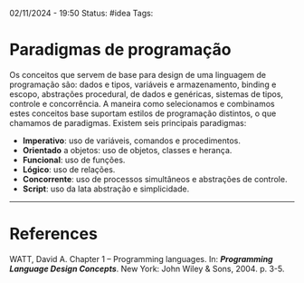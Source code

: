 02/11/2024 - 19:50
Status: #idea
Tags:

# Paradigmas de programação

Os conceitos que servem de base para design de uma linguagem de programação são: dados e tipos, variáveis e armazenamento, binding e escopo, abstrações procedural, de dados e genéricas, sistemas de tipos, controle e concorrência. A maneira como selecionamos e combinamos estes conceitos base suportam estilos de programação distintos, o que chamamos de paradigmas. Existem seis principais paradigmas:

- **Imperativo**: uso de variáveis, comandos e procedimentos.
- **Orientado** a objetos: uso de objetos, classes e herança.
- **Funcional**: uso de funções.
- **Lógico**: uso de relações.
- **Concorrente**: uso de processos simultâneos e abstrações de controle.
- **Script**: uso da lata abstração e simplicidade.



---

# References

WATT, David A. Chapter 1 – Programming languages. In: **_Programming Language Design Concepts_**. New York: John Wiley & Sons, 2004. p. 3-5.